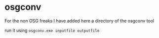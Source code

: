 osgconv=====For the non OSG freaks I have added here a directory of the osgconv tool run it using `osgconv.exe inputfile outputfile`